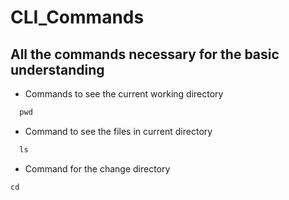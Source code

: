 # CLI_Commands
## All the commands necessary for the basic understanding
- Commands to see the current working directory
```js
  pwd
```
- Command to see the files in current directory
```js
  ls
```
- Command for the change directory
```js
cd
```
